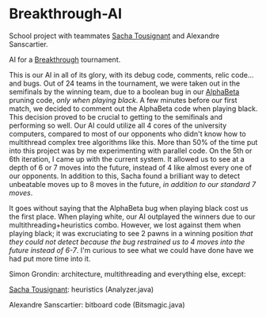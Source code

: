 Breakthrough-AI
===============

School project with teammates [Sacha Tousignant](https://github.com/stousignant) and Alexandre Sanscartier.

AI for a [Breakthrough](http://en.wikipedia.org/wiki/Breakthrough_%28board_game%29) tournament.

This is our AI in all of its glory, with its debug code, comments, relic code... and bugs.
Out of 24 teams in the tournament, we were taken out in the semifinals by the winning team, due to a boolean bug in our [AlphaBeta](http://en.wikipedia.org/wiki/Alpha%E2%80%93beta_pruning) pruning code, *only when playing black*.
A few minutes before our first match, we decided to comment out the AlphaBeta code when playing black. This decision proved to be crucial to getting to the semifinals and performing so well. Our AI could utilize all 4 cores of the university computers, compared to most of our opponents who didn't know how to multithread complex tree algorithms like this. More than 50% of the time put into this project was by me experimenting with parallel code. On the 5th or 6th iteration, I came up with the current system. It allowed us to see at a depth of 6 or 7 moves into the future, instead of 4 like almost every one of our opponents. In addition to this, Sacha found a brilliant way to detect unbeatable moves up to 8 moves in the future, *in addition to our standard 7 moves*.

It goes without saying that the AlphaBeta bug when playing black cost us the first place. When playing white, our AI outplayed the winners due to our multithreading+heuristics combo. However, we lost against them when playing black; it was excruciating to see 2 pawns in a winning position *that they could not detect because the bug restrained us to 4 moves into the future instead of 6-7*. I'm curious to see what we could have done have we had put more time into it.

Simon Grondin: architecture, multithreading and everything else, except:

[Sacha Tousignant](https://github.com/stousignant): heuristics (Analyzer.java)

Alexandre Sanscartier: bitboard code (Bitsmagic.java)
